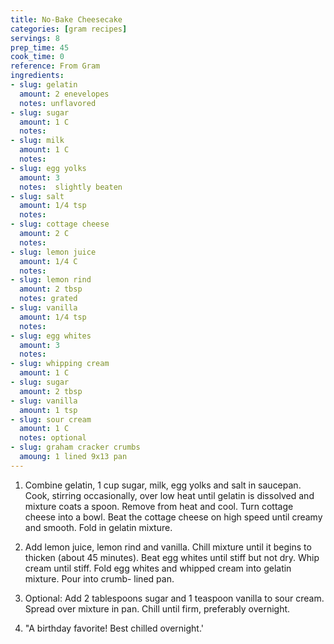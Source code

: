 ```yaml
---
title: No-Bake Cheesecake
categories: [gram recipes]
servings: 8
prep_time: 45
cook_time: 0 
reference: From Gram
ingredients:
- slug: gelatin
  amount: 2 enevelopes
  notes: unflavored
- slug: sugar
  amount: 1 C
  notes:
- slug: milk
  amount: 1 C
  notes:
- slug: egg yolks 
  amount: 3
  notes:  slightly beaten
- slug: salt
  amount: 1/4 tsp
  notes:
- slug: cottage cheese
  amount: 2 C
  notes:
- slug: lemon juice
  amount: 1/4 C
  notes:
- slug: lemon rind
  amount: 2 tbsp
  notes: grated
- slug: vanilla
  amount: 1/4 tsp
  notes:
- slug: egg whites
  amount: 3
  notes:
- slug: whipping cream
  amount: 1 C
- slug: sugar
  amount: 2 tbsp
- slug: vanilla
  amount: 1 tsp
- slug: sour cream
  amount: 1 C
  notes: optional
- slug: graham cracker crumbs
  amoung: 1 lined 9x13 pan
---
```




1. Combine gelatin, 1 cup sugar, milk, egg yolks and salt in saucepan. Cook, stirring occasionally, over low heat until gelatin is dissolved and mixture coats a spoon. Remove from heat and cool. Turn cottage cheese into a bowl. Beat the cottage cheese on high speed until creamy and smooth. Fold in gelatin mixture.

2. Add lemon juice, lemon rind and vanilla. Chill mixture until it begins to thicken (about 45 minutes). Beat egg whites until stiff but not dry. Whip cream until stiff. Fold egg whites and whipped cream into gelatin mixture. Pour into crumb- lined pan.

3. Optional: Add 2 tablespoons sugar and 1 teaspoon vanilla to sour cream. Spread over mixture in pan. Chill until firm, preferably overnight.

4. "A birthday favorite! Best chilled overnight.'
